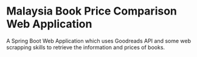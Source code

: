 # Malaysia Book Price Comparison Web Application

A Spring Boot Web Application which uses Goodreads API and some web scrapping skills to retrieve the information and prices of books.
